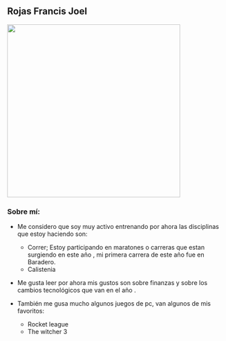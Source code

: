 ## Rojas Francis Joel
<img src="https://lh3.googleusercontent.com/pw/ACtC-3cs4ZgsaIjDdw3U_GpmxXJve08BnlmvW1M6OnZuwJ0Tk23rayJqvbrwHkQs9L47scDIizLHNPCWeXPDkuZWCzr1wubRTqI7AKOU0EN9EomM6_y4PnAVmFJl6kCTbyJ-DJd2YvI68Hg8tcFbfPisnPUx=w698-h932-no?authuser=0" width="400" height="400">

### Sobre mí:
* Me considero que soy muy activo entrenando por ahora las disciplinas que estoy haciendo son:
  - Correr; Estoy participando en maratones o carreras que estan surgiendo en este año , mi primera carrera de este año fue en Baradero.
  - Calistenia

* Me gusta leer por ahora mis gustos son sobre finanzas y sobre los cambios tecnológicos que van en el año .
* También me gusa mucho algunos juegos de pc, van algunos de mis favoritos:
    - Rocket league
    - The witcher 3
